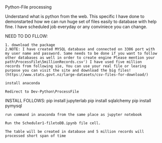 
Python-File processing

Understand what is python from the web. This specific I have done to demonstarted how we can run huge set of files easily to database with help fine. I have scheduled job everyday or any conviniece you can change.

NEED TO DO FLLOW:

    1. download the package 
    2.NOTE: I have created MYSQL database and connected on 3306 port with my user name and password. Same needs to be done if you want to follow other databases as well in order to create engine Please mention your path\ProcessFile\5millionRecords.csv') I have used five million records from following sie, You can use your real file or learing purpose you can visit the site and download the big files! (https://www.stats.govt.nz/large-datasets/csv-files-for-download/)

    install anaconda

    Redirect to Dev-Python\ProcessFile

INSTALL FOLLOWS: 
pip install jupyterlab
pip install sqlalchemy 
pip install pymysql

    run command in anaconda from the same place as jupyter notebook

    Run the Scheduler1-filetoDB.ipynb file cell.

    The table will be created in database and 5 million records will processed short span of time
